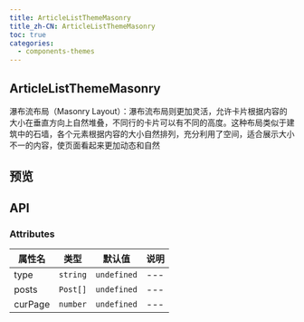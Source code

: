 ```yaml
---
title: ArticleListThemeMasonry
title_zh-CN: ArticleListThemeMasonry
toc: true
categories:
  - components-themes
---
```


## ArticleListThemeMasonry

瀑布流布局（Masonry Layout）：瀑布流布局则更加灵活，允许卡片根据内容的大小在垂直方向上自然堆叠，不同行的卡片可以有不同的高度。这种布局类似于建筑中的石墙，各个元素根据内容的大小自然排列，充分利用了空间，适合展示大小不一的内容，使页面看起来更加动态和自然

## 预览

<ArticleListThemeMasonryPG />

## API

### Attributes

| 属性名 | 类型 | 默认值 | 说明 |
| ---- | ---- | ---- | ---- |
| type | `string` | `undefined` | --- |
| posts | `Post[]` | `undefined` | --- |
| curPage | `number` | `undefined` | --- |
